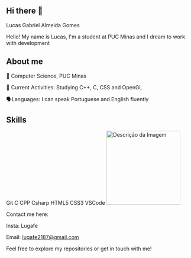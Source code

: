 ## Hi there 👋
Lucas Gabriel Almeida Gomes

Hello! My name is Lucas, I'm a student at PUC Minas and I dream to work with development 


## About me

📖 Computer Science, PUC Minas

🌱 Current Activities: Studying C++, C, CSS and OpenGL

🗣️Languages: I can speak Portuguese and English fluently

## Skills
Git C CPP Csharp HTML5 CSS3 VSCode
<img src="![vs (1)](https://github.com/Lugafe/Lugafe/assets/78453863/32102612-9c6d-451b-a5d5-e807bbac3344)" alt="Descrição da Imagem" width="200">



Contact me here:

Insta: Lugafe

Email: lugafe2187@gmail.com

Feel free to explore my repositories or get in touch with me! 


  
<!--
**Lugafe/Lugafe** is a ✨ _special_ ✨ repository because its `README.md` (this file) appears on your GitHub profile.

Here are some ideas to get you started:

- 🔭 I’m currently working on ...
- 🌱 I’m currently learning ...
- 👯 I’m looking to collaborate on ...
- 🤔 I’m looking for help with ...
- 💬 Ask me about ...
- 📫 How to reach me: ...
- 😄 Pronouns: ...
- ⚡ Fun fact: ...
-->
